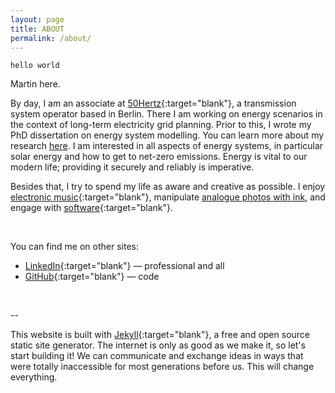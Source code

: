 ```yaml
---
layout: page
title: ABOUT
permalink: /about/
---
```


`hello world`

Martin here.


By day, I am an associate at [50Hertz](https://www.50hertz.com/en/){:target="blank"}, a transmission system operator based in Berlin. There I am working on energy scenarios in the context of long-term electricity grid planning. Prior to this, I wrote my PhD dissertation on energy system modelling. You can learn more about my research [here](/research/). I am interested in all aspects of energy systems, in particular solar energy and how to get to net-zero emissions. Energy is vital to our modern life; providing it securely and reliably is imperative. 

Besides that, I try to spend my life as aware and creative as possible.
I enjoy [electronic music](https://soundcloud.com/0_k/){:target="blank"}, manipulate [analogue photos with ink](/scratch/), and engage with [software](https://github.com/0-k){:target="blank"}.



<br>

You can find me on other sites:


* [LinkedIn](https://www.linkedin.com/in/martin-klein-){:target="blank"} — professional and all
* [GitHub](https://github.com/0-k){:target="blank"} — code

<br>

--

This website is built with [Jekyll](https://jekyllrb.com/){:target="blank"}, a free and open source static site generator. The internet is only as good as we make it, so let's start building it! We can communicate and exchange ideas in ways that were totally inaccessible for most generations before us. This will change everything.
